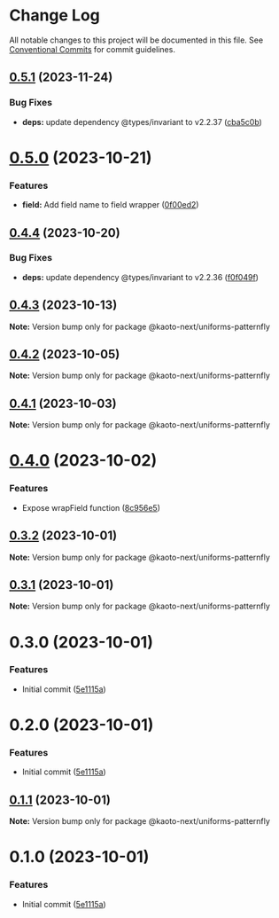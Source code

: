 # Change Log

All notable changes to this project will be documented in this file.
See [Conventional Commits](https://conventionalcommits.org) for commit guidelines.

## [0.5.1](https://github.com/KaotoIO/uniforms-patternfly/compare/@kaoto-next/uniforms-patternfly@0.5.0...@kaoto-next/uniforms-patternfly@0.5.1) (2023-11-24)

### Bug Fixes

* **deps:** update dependency @types/invariant to v2.2.37 ([cba5c0b](https://github.com/KaotoIO/uniforms-patternfly/commit/cba5c0bdbfc9025646ce9a1d8a06266d7122e4c0))

# [0.5.0](https://github.com/KaotoIO/uniforms-patternfly/compare/@kaoto-next/uniforms-patternfly@0.4.4...@kaoto-next/uniforms-patternfly@0.5.0) (2023-10-21)

### Features

* **field:** Add field name to field wrapper ([0f00ed2](https://github.com/KaotoIO/uniforms-patternfly/commit/0f00ed2659105612133abd36afd5de6ce5880b30))

## [0.4.4](https://github.com/KaotoIO/uniforms-patternfly/compare/@kaoto-next/uniforms-patternfly@0.4.3...@kaoto-next/uniforms-patternfly@0.4.4) (2023-10-20)

### Bug Fixes

* **deps:** update dependency @types/invariant to v2.2.36 ([f0f049f](https://github.com/KaotoIO/uniforms-patternfly/commit/f0f049f0a36bdee95e5ea157a2a14463c7174ab2))

## [0.4.3](https://github.com/KaotoIO/uniforms-patternfly/compare/@kaoto-next/uniforms-patternfly@0.4.2...@kaoto-next/uniforms-patternfly@0.4.3) (2023-10-13)

**Note:** Version bump only for package @kaoto-next/uniforms-patternfly

## [0.4.2](https://github.com/KaotoIO/uniforms-patternfly/compare/@kaoto-next/uniforms-patternfly@0.4.1...@kaoto-next/uniforms-patternfly@0.4.2) (2023-10-05)

**Note:** Version bump only for package @kaoto-next/uniforms-patternfly

## [0.4.1](https://github.com/KaotoIO/uniforms-patternfly/compare/@kaoto-next/uniforms-patternfly@0.4.0...@kaoto-next/uniforms-patternfly@0.4.1) (2023-10-03)

**Note:** Version bump only for package @kaoto-next/uniforms-patternfly

# [0.4.0](https://github.com/KaotoIO/uniforms-patternfly/compare/@kaoto-next/uniforms-patternfly@0.3.2...@kaoto-next/uniforms-patternfly@0.4.0) (2023-10-02)

### Features

* Expose wrapField function ([8c956e5](https://github.com/KaotoIO/uniforms-patternfly/commit/8c956e53b38ccdc912cde02f51bed8a1542dd650))

## [0.3.2](https://github.com/KaotoIO/uniforms-patternfly/compare/@kaoto-next/uniforms-patternfly@0.3.1...@kaoto-next/uniforms-patternfly@0.3.2) (2023-10-01)

**Note:** Version bump only for package @kaoto-next/uniforms-patternfly

## [0.3.1](https://github.com/KaotoIO/uniforms-patternfly/compare/@kaoto-next/uniforms-patternfly@0.3.0...@kaoto-next/uniforms-patternfly@0.3.1) (2023-10-01)

**Note:** Version bump only for package @kaoto-next/uniforms-patternfly

# 0.3.0 (2023-10-01)

### Features

* Initial commit ([5e1115a](https://github.com/KaotoIO/uniforms-patternfly/commit/5e1115ad6de75e733c7984f79f4f468983c15dd8))

# 0.2.0 (2023-10-01)

### Features

* Initial commit ([5e1115a](https://github.com/KaotoIO/uniforms-patternfly/commit/5e1115ad6de75e733c7984f79f4f468983c15dd8))

## [0.1.1](https://github.com/KaotoIO/kaoto-next/compare/@kaoto-next/uniforms-patternfly@0.1.0...@kaoto-next/uniforms-patternfly@0.1.1) (2023-10-01)

**Note:** Version bump only for package @kaoto-next/uniforms-patternfly

# 0.1.0 (2023-10-01)

### Features

* Initial commit ([5e1115a](https://github.com/KaotoIO/kaoto-next/commit/5e1115ad6de75e733c7984f79f4f468983c15dd8))
